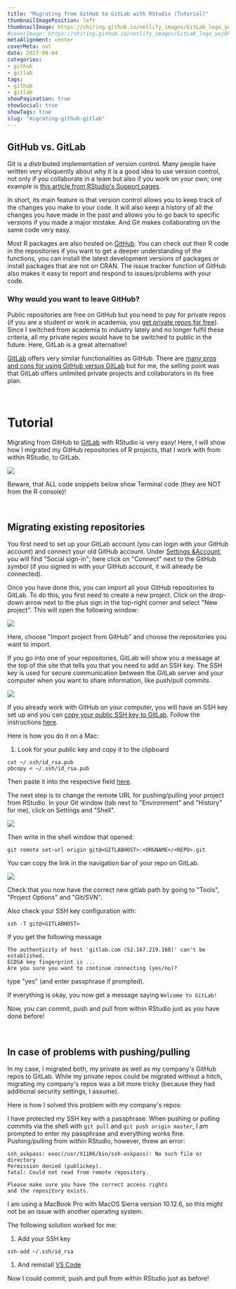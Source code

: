 ```yaml
---
title: "Migrating from GitHub to GitLab with RStudio (Tutorial)"
thumbnailImagePosition: left
thumbnailImage: https://shiring.github.io/netlify_images/GitLab_logo_yej6ht.png
#coverImage: https://shiring.github.io/netlify_images/GitLab_logo_yej6ht.png
metaAlignment: center
coverMeta: out
date: 2017-09-04
categories:
- github
- gitlab
tags:
- github
- gitlab
showPagination: true
showSocial: true
showTags: true
slug: "migrating-github-gitlab"
---
```


GitHub vs. GitLab
-----------------

Git is a distributed implementation of version control. Many people have written very eloquently about why it is a good idea to use version control, not only if you collaborate in a team but also if you work on your own; one example is [this article from RStudio's Support pages](https://support.rstudio.com/hc/en-us/articles/200532077?version=1.0.153&mode=desktop).

In short, its main feature is that version control allows you to keep track of the changes you make to your code. It will also keep a history of all the changes you have made in the past and allows you to go back to specific versions if you made a major mistake. And Git makes collaborating on the same code very easy.

Most R packages are also hosted on [GitHub](https://github.com/). You can check out their R code in the repositories if you want to get a deeper understanding of the functions, you can install the latest development versions of packages or install packages that are not on CRAN. The issue tracker function of GitHub also makes it easy to report and respond to issues/problems with your code.

### Why would you want to leave GitHub?

Public repositories are free on GitHub but you need to pay for private repos (if you are a student or work in academia, you [get private repos for free](https://education.github.com/discount_requests/new)). Since I switched from academia to industry lately and no longer fulfil these criteria, all my private repos would have to be switched to public in the future. Here, GitLab is a great alternative!

[GitLab](https://gitlab.com/) offers very similar functionalities as GitHub. There are [many pros and cons for using GitHub versus GitLab](https://www.slant.co/versus/532/4860/~github_vs_gitlab) but for me, the selling point was that GitLab offers unlimited private projects and collaborators in its free plan.

<br>

Tutorial
========

Migrating from GitHub to [GitLab](https://gitlab.com/) with RStudio is very easy! Here, I will show how I migrated my GitHub repositories of R projects, that I work with from within RStudio, to GitLab.

![](https://shiring.github.io/netlify_images/GitLab_logo_yej6ht.png)

Beware, that ALL code snippets below show Terminal code (they are NOT from the R console)!

<br>

Migrating existing repositories
-------------------------------

You first need to set up your GitLab account (you can login with your GitHub account) and connect your old GitHub account. Under [Settings &Account](https://gitlab.com/profile/account), you will find "Social sign-in"; here click on "Connect" next to the GitHub symbol (if you signed in with your GitHub account, it will already be connected).

Once you have done this, you can import all your GitHub repositories to GitLab. To do this, you first need to create a new project. Click on the drop-down arrow next to the plus sign in the top-right corner and select "New project". This will open the following window:

![](https://shiring.github.io/netlify_images/Bildschirmfoto1_yuc7gb.png)

Here, choose "Import project from GitHub" and choose the repositories you want to import.

If you go into one of your repositories, GitLab will show you a message at the top of the site that tells you that you need to add an SSH key. The SSH key is used for secure communication between the GitLab server and your computer when you want to share information, like push/pull commits.

![](https://shiring.github.io/netlify_images/Bildschirmfoto2_diwetw.png)

If you already work with GitHub on your computer, you will have an SSH key set up and you can [copy your public SSH key to GitLab](https://gitlab.com/profile/keys). Follow the instructions [here](https://gitlab.com/help/ssh/README).

Here is how you do it on a Mac:

1.  Look for your public key and copy it to the clipboard

<!-- -->

    cat ~/.ssh/id_rsa.pub
    pbcopy < ~/.ssh/id_rsa.pub

Then paste it into the respective field [here](https://gitlab.com/profile/keys).

The next step is to change the remote URL for pushing/pulling your project from RStudio. In your Git window (tab next to "Environment" and "History" for me), click on Settings and "Shell".

![](https://shiring.github.io/netlify_images/Bildschirmfoto3_ydklnw.png)

Then write in the shell window that opened:

    git remote set-url origin git@<GITLABHOST>:<ORGNAME>/<REPO>.git

You can copy the link in the navigation bar of your repo on GitLab.

![](https://shiring.github.io/netlify_images/Bildschirmfoto4_dheikm.png)

Check that you now have the correct new gitlab path by going to "Tools", "Project Options" and "Git/SVN".

Also check your SSH key configuration with:

    ssh -T git@<GITLABHOST>

If you get the following message

    The authenticity of host 'gitlab.com (52.167.219.168)' can't be established.
    ECDSA key fingerprint is ...
    Are you sure you want to continue connecting (yes/no)?

type "yes" (and enter passphrase if prompted).

If everything is okay, you now get a message saying `Welcome to GitLab!`

Now, you can commit, push and pull from within RStudio just as you have done before!

<br>

In case of problems with pushing/pulling
----------------------------------------

In my case, I migrated both, my private as well as my company's GitHub repos to GitLab. While my private repos could be migrated without a hitch, migrating my company's repos was a bit more tricky (because they had additional security settings, I assume).

Here is how I solved this problem with my company's repos:

I have protected my SSH key with a passphrase. When pushing or pulling commits via the shell with `git pull` and `git push origin master`, I am prompted to enter my passphrase and everything works fine. Pushing/pulling from within RStudio, however, threw an error:

    ssh_askpass: exec(/usr/X11R6/bin/ssh-askpass): No such file or directory
    Permission denied (publickey).
    fatal: Could not read from remote repository.

    Please make sure you have the correct access rights
    and the repository exists.

I am using a MacBook Pro with MacOS Sierra version 10.12.6, so this might not be an issue with another operating system.

The following solution worked for me:

1.  Add your SSH key

<!-- -->

    ssh-add ~/.ssh/id_rsa

1.  And reinstall [VS Code](https://vscode-eastus.azurewebsites.net/docs/setup/mac)

Now I could commit, push and pull from within RStudio just as before!
